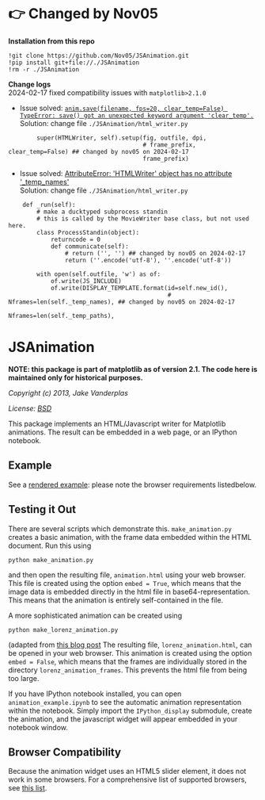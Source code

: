
# **👉 Changed by Nov05**  

**Installation from this repo**  
```
!git clone https://github.com/Nov05/JSAnimation.git
!pip install git+file://./JSAnimation
!rm -r ./JSAnimation
```

**Change logs**   
2024-02-17 fixed compatibility issues with `matplotlib>2.1.0`  
* Issue solved: [`anim.save(filename, fps=20, clear_temp=False) TypeError: save() got an unexpected keyword argument 'clear_temp'.`](https://github.com/qutip/qutip/issues/798)  
  Solution: change file `./JSAnimation/html_writer.py`  
```
        super(HTMLWriter, self).setup(fig, outfile, dpi,
                                      # frame_prefix, clear_temp=False) ## changed by nov05 on 2024-02-17
                                      frame_prefix)
```

* Issue solved: [AttributeError: 'HTMLWriter' object has no attribute '_temp_names'](https://colab.research.google.com/corgiredirector?site=https%3A%2F%2Fteratail.com%2Fquestions%2F280493)  
  Solution: change file `./JSAnimation/html_writer.py`  
```
    def _run(self):
        # make a ducktyped subprocess standin
        # this is called by the MovieWriter base class, but not used here.
        class ProcessStandin(object):
            returncode = 0
            def communicate(self):
                # return ('', '') ## changed by nov05 on 2024-02-17
                return (''.encode('utf-8'), ''.encode('utf-8'))
```
```
        with open(self.outfile, 'w') as of:
            of.write(JS_INCLUDE)
            of.write(DISPLAY_TEMPLATE.format(id=self.new_id(),
                                             # Nframes=len(self._temp_names), ## changed by nov05 on 2024-02-17
                                             Nframes=len(self._temp_paths),
```


JSAnimation
===========

**NOTE: this package is part of matplotlib as of version 2.1. The code here is maintained only for historical purposes.**

*Copyright (c) 2013, Jake Vanderplas*

*License: [BSD](http://opensource.org/licenses/BSD-2-Clause)*

This package implements an HTML/Javascript writer for Matplotlib animations.
The result can be embedded in a web page, or an IPython notebook.

Example
-------
See a [rendered example](http://nbviewer.ipython.org/urls/raw.github.com/jakevdp/JSAnimation/master/animation_example.ipynb): please note the browser
requirements listedbelow.

Testing it Out
--------------
There are several scripts which demonstrate this.  ``make_animation.py``
creates a basic animation, with the frame data embedded within the HTML
document.  Run this using

    python make_animation.py

and then open the resulting file, ``animation.html`` using your web browser.
This file is created using the option ``embed = True``, which means that the
image data is embedded directly in the html file in base64-representation.
This means that the animation is entirely self-contained in the file.

A more sophisticated animation can be created using

    python make_lorenz_animation.py

(adapted from [this blog post](http://jakevdp.github.io/blog/2013/02/16/animating-the-lorentz-system-in-3d/)
The resulting file, ``lorenz_animation.html``,
can be opened in your web browser.
This animation is created using the option ``embed = False``, which means that
the frames are individually stored in the directory ``lorenz_animation_frames``.
This prevents the html file from being too large.

If you have IPython notebook installed, you can open ``animation_example.ipynb``
to see the automatic animation representation within the notebook.  Simply
import the ``IPython_display`` submodule, create the animation, and the
javascript widget will appear embedded in your notebook window.

Browser Compatibility
---------------------
Because the animation widget uses an HTML5 slider element, it does not work
in some browsers.  For a comprehensive list of supported browsers, see
[this list](http://caniuse.com/input-range).
